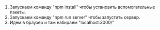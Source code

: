 1. Запускаем команду "npm install" чтобы установить вспомогательные пакеты.
2. Запускаем команду "npm run server" чтобы запустить сервер.
3. Идем в браузер и там набираем "localhost:3000/"

